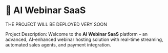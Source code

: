 # 📡 AI Webinar SaaS 

THE PROJECT WILL BE DEPLOYED VERY SOON

Project Description:
Welcome to the **AI Webinar SaaS** platform – an advanced, AI-enhanced webinar hosting solution with real-time streaming, automated sales agents, and payment integration.
